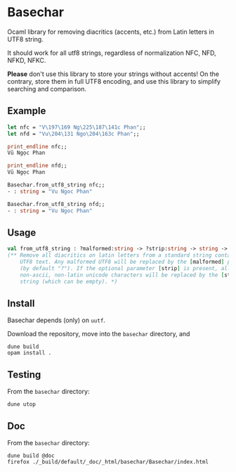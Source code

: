 # Basechar

Ocaml library for removing diacritics (accents, etc.) from Latin
letters in UTF8 string.

It should work for all utf8 strings, regardless of normalization NFC,
NFD, NFKD, NFKC.

__Please__ don't use this library to store your strings without
accents! On the contrary, store them in full UTF8 encoding, and use
this library to simplify searching and comparison.

## Example

```ocaml
let nfc = "V\197\169 Ng\225\187\141c Phan";; 
let nfd = "Vu\204\131 Ngo\204\163c Phan";;

print_endline nfc;; 
Vũ Ngọc Phan

print_endline nfd;; 
Vũ Ngọc Phan

Basechar.from_utf8_string nfc;;
- : string = "Vu Ngoc Phan"

Basechar.from_utf8_string nfd;; 
- : string = "Vu Ngoc Phan"
```

## Usage

```ocaml
val from_utf8_string : ?malformed:string -> ?strip:string -> string -> string
(** Remove all diacritics on latin letters from a standard string containing
    UTF8 text. Any malformed UTF8 will be replaced by the [malformed] parameter
    (by default "?"). If the optional parameter [strip] is present, all
    non-ascii, non-latin unicode characters will be replaced by the [strip]
    string (which can be empty). *)
```
	
## Install

Basechar depends (only) on `uutf`.

Download the repository, move into the `basechar` directory, and

```
dune build
opam install .
```

## Testing

From the `basechar` directory:

```
dune utop
```

## Doc

From the `basechar` directory:

```
dune build @doc
firefox ./_build/default/_doc/_html/basechar/Basechar/index.html
```

